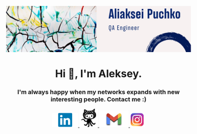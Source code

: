<head><link rel="stylesheet" href="https://cdnjs.cloudflare.com/ajax/libs/font-awesome/4.7.0/css/font-awesome.min.css"></head>
<img src="/content/head-1.jfif">
<h1 align="center">Hi 👋, I'm Aleksey. </h1>
<h3 align="center"> I'm always happy when my networks expands with new interesting people. Contact me :)</h3>
<p align = "center"> 
  <a href = "https://www.linkedin.com/in/alex-puchko/">
    <img src="/content/3.png" alt = "LinkedIn Icon" width=70px>
  </a>
  <a href = "https://github.com/AlekseyPuchko">
    <img src="/content/2.png" alt = "Github Icon" width=50px>
  </a>
    <a href="mailto:aliakseipuchko@gmail.com">
   <img src="/content/1.jpeg" alt="Gmail" width=80px/>
  </a>
   </a>
    <a href="https://www.instagram.com/alex_puchko/">
   <img src="/content/4.png" alt="Instagram" width=40px/>
  </a>
</p>

<!--
**AlekseyPuchko/AlekseyPuchko** is a ✨ _special_ ✨ repository because its `README.md` (this file) appears on your GitHub profile.

